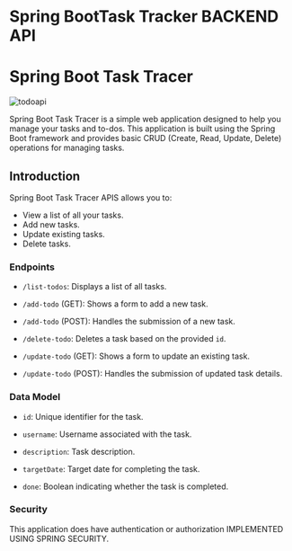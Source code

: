# Spring BootTask Tracker BACKEND API




# Spring Boot Task Tracer

![todoapi](https://github.com/JoseSagwe/SpringBootTaskTrackerProject/assets/110198843/ed30966d-348e-452a-9207-20980effe1c8)

Spring Boot Task Tracer is a simple web application designed to help you manage your tasks and to-dos. This application is built using the Spring Boot framework and provides basic CRUD (Create, Read, Update, Delete) operations for managing tasks.
## Introduction
Spring Boot Task Tracer APIS allows you to:

- View a list of all your tasks.
- Add new tasks.
- Update existing tasks.
- Delete tasks.

### Endpoints
- `/list-todos`: Displays a list of all tasks.
  
- `/add-todo` (GET): Shows a form to add a new task.
  
- `/add-todo` (POST): Handles the submission of a new task.
  
- `/delete-todo`: Deletes a task based on the provided `id`.
  
- `/update-todo` (GET): Shows a form to update an existing task.
  
- `/update-todo` (POST): Handles the submission of updated task details.

### Data Model

- `id`: Unique identifier for the task.

  
- `username`: Username associated with the task.

- `description`: Task description.
  
- `targetDate`: Target date for completing the task.

  
- `done`: Boolean indicating whether the task is completed.


### Security

This application does have authentication or authorization IMPLEMENTED USING SPRING SECURITY. 
